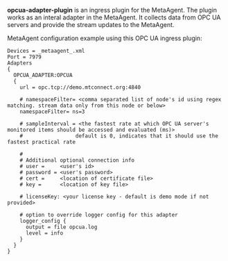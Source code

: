 **opcua-adapter-plugin** is an ingress plugin for the MetaAgent. The plugin works as an interal adapter in the MetaAgent. It collects data from OPC UA servers and provide the stream updates to the MetaAgent.

MetaAgent configuration example using this OPC UA ingress plugin:
```
Devices = _metaagent_.xml
Port = 7979
Adapters
{
  OPCUA_ADAPTER:OPCUA
  {
    url = opc.tcp://demo.mtconnect.org:4840

    # namespaceFilter= <comma separated list of node's id using regex matching. stream data only from this node or below>
    namespaceFilter= ns=3

    # sampleInterval = <the fastest rate at which OPC UA server's monitored items should be accessed and evaluated (ms)>
    #                 default is 0, indicates that it should use the fastest practical rate

    #
    # Additional optional connection info
    # user =     <user's id>
    # password = <user's password>
    # cert =     <location of certificate file>
    # key =      <location of key file>

    # licenseKey: <your license key - default is demo mode if not provided>

    # option to override logger config for this adapter
    logger_config {
      output = file opcua.log
      level = info
    }
  }
}
```
